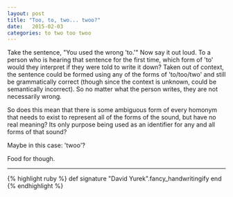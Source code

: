 ```yaml
---
layout: post
title: "Too, to, two... twoo?"
date:   2015-02-03
categories: to two too twoo
---
```


Take the sentence, "You used the wrong 'to.'" Now say it out loud. To a person who is hearing that sentence for the first time, which form of 'to' would they interpret if they were told to write it down? Taken out of context, the sentence could be formed using any of the forms of 'to/too/two' and still be grammatically correct (though since the context is unknown, could be semantically incorrect). So no matter what the person writes, they are not necessarily wrong.

So does this mean that there is some ambiguous form of every homonym that needs to exist to represent all of the forms of the sound, but have no real meaning? Its only purpose being used as an identifier for any and all forms of that sound?

Maybe in this case: 'twoo'?

Food for though.

---

{% highlight ruby %}
def signature
  "David Yurek".fancy_handwritingify
end
{% endhighlight %}

[Sass]:       http://sass-lang.com/
[Learn Sass]: http://sass-lang.com/guide
